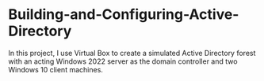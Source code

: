 # Building-and-Configuring-Active-Directory
In this project, I use Virtual Box to create a simulated Active Directory forest with an acting Windows 2022 server as the domain controller and two Windows 10 client machines.
